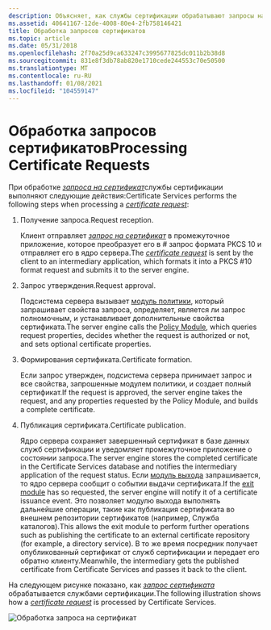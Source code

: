 ```yaml
---
description: Объясняет, как службы сертификации обрабатывают запросы на сертификаты.
ms.assetid: 40641167-12de-4008-80e4-2fb758146421
title: Обработка запросов сертификатов
ms.topic: article
ms.date: 05/31/2018
ms.openlocfilehash: 2f70a25d9ca633247c3995677825dc011b2b38d8
ms.sourcegitcommit: 831e8f3db78ab820e1710cede244553c70e50500
ms.translationtype: MT
ms.contentlocale: ru-RU
ms.lasthandoff: 01/08/2021
ms.locfileid: "104559147"
---
```

# <a name="processing-certificate-requests"></a><span data-ttu-id="d81da-103">Обработка запросов сертификатов</span><span class="sxs-lookup"><span data-stu-id="d81da-103">Processing Certificate Requests</span></span>

<span data-ttu-id="d81da-104">При обработке [*запроса на сертификат*](../secgloss/c-gly.md)службы сертификации выполняют следующие действия:</span><span class="sxs-lookup"><span data-stu-id="d81da-104">Certificate Services performs the following steps when processing a [*certificate request*](../secgloss/c-gly.md):</span></span>

1.  <span data-ttu-id="d81da-105">Получение запроса.</span><span class="sxs-lookup"><span data-stu-id="d81da-105">Request reception.</span></span>

    <span data-ttu-id="d81da-106">Клиент отправляет [*запрос на сертификат*](../secgloss/c-gly.md) в промежуточное приложение, которое преобразует его в \# запрос формата PKCS 10 и отправляет его в ядро сервера.</span><span class="sxs-lookup"><span data-stu-id="d81da-106">The [*certificate request*](../secgloss/c-gly.md) is sent by the client to an intermediary application, which formats it into a PKCS \#10 format request and submits it to the server engine.</span></span>

2.  <span data-ttu-id="d81da-107">Запрос утверждения.</span><span class="sxs-lookup"><span data-stu-id="d81da-107">Request approval.</span></span>

    <span data-ttu-id="d81da-108">Подсистема сервера вызывает [модуль политики](policy-modules.md), который запрашивает свойства запроса, определяет, является ли запрос полномочным, и устанавливает дополнительные свойства сертификата.</span><span class="sxs-lookup"><span data-stu-id="d81da-108">The server engine calls the [Policy Module](policy-modules.md), which queries request properties, decides whether the request is authorized or not, and sets optional certificate properties.</span></span>

3.  <span data-ttu-id="d81da-109">Формирования сертификата.</span><span class="sxs-lookup"><span data-stu-id="d81da-109">Certificate formation.</span></span>

    <span data-ttu-id="d81da-110">Если запрос утвержден, подсистема сервера принимает запрос и все свойства, запрошенные модулем политики, и создает полный сертификат.</span><span class="sxs-lookup"><span data-stu-id="d81da-110">If the request is approved, the server engine takes the request, and any properties requested by the Policy Module, and builds a complete certificate.</span></span>

4.  <span data-ttu-id="d81da-111">Публикация сертификата.</span><span class="sxs-lookup"><span data-stu-id="d81da-111">Certificate publication.</span></span>

    <span data-ttu-id="d81da-112">Ядро сервера сохраняет завершенный сертификат в базе данных служб сертификации и уведомляет промежуточное приложение о состоянии запроса.</span><span class="sxs-lookup"><span data-stu-id="d81da-112">The server engine stores the completed certificate in the Certificate Services database and notifies the intermediary application of the request status.</span></span> <span data-ttu-id="d81da-113">Если [модуль выхода](exit-modules.md) запрашивается, то ядро сервера сообщит о событии выдачи сертификата.</span><span class="sxs-lookup"><span data-stu-id="d81da-113">If the [exit module](exit-modules.md) has so requested, the server engine will notify it of a certificate issuance event.</span></span> <span data-ttu-id="d81da-114">Это позволяет модулю выхода выполнять дальнейшие операции, такие как публикация сертификата во внешнем репозитории сертификатов (например, Служба каталогов).</span><span class="sxs-lookup"><span data-stu-id="d81da-114">This allows the exit module to perform further operations such as publishing the certificate to an external certificate repository (for example, a directory service).</span></span> <span data-ttu-id="d81da-115">В то же время посредник получает опубликованный сертификат от служб сертификации и передает его обратно клиенту.</span><span class="sxs-lookup"><span data-stu-id="d81da-115">Meanwhile, the intermediary gets the published certificate from Certificate Services and passes it back to the client.</span></span>

<span data-ttu-id="d81da-116">На следующем рисунке показано, как [*запрос сертификата*](../secgloss/c-gly.md) обрабатывается службами сертификации.</span><span class="sxs-lookup"><span data-stu-id="d81da-116">The following illustration shows how a [*certificate request*](../secgloss/c-gly.md) is processed by Certificate Services.</span></span>

![Обработка запроса на сертификат](images/certflow.png)

 

 
